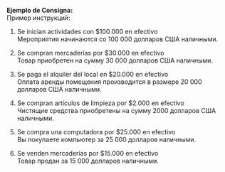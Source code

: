 **Ejemplo de Consigna:**  
Пример инструкций:

1. Se inician actividades con $100.000 en efectivo  
    Мероприятия начинаются со 100 000 долларов США наличными.
    
2. Se compran mercaderías por $30.000 en efectivo  
    Товар приобретен на сумму 30 000 долларов США наличными.
    
3. Se paga el alquiler del local en $20.000 en efectivo  
    Оплата аренды помещения производится в размере 20 000 долларов США наличными.
    
4. Se compran artículos de limpieza por $2.000 en efectivo  
    Чистящие средства приобретены на сумму 2000 долларов США наличными.
    
5. Se compra una computadora por $25.000 en efectivo  
    Вы покупаете компьютер за 25 000 долларов наличными.
    
6. Se venden mercaderías por $15.000 en efectivo  
    Товар продан за 15 000 долларов наличными.
